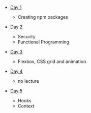* [Day 1](/day_1)
  
  - Creating npm packages

* [Day 2](/day_2)
  
  - Security
  - Functional Programming

* [Day 3](/day_3)

  - Flexbox, CSS grid and animation

* [Day 4](/day_4)
  
  - no lecture

* [Day 5](/day_5)
  
  - Hooks
  - Context
